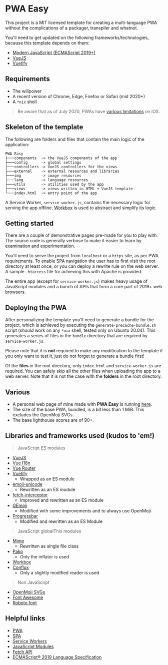 # PWA Easy

This project is a MIT licensed template for creating a multi-language PWA without the complications of a packager, transpiler and whatnot.

You'll need to get updated on the following frameworks/technologies, because this template depends on them:

* [Modern JavaScript (ECMAScript 2019+)](https://developer.mozilla.org/en-US/docs/Web/JavaScript/Language_Resources)
* [VueJS](https://vuejs.org/)
* [Vuetify](https://vuetifyjs.com/)

## Requirements

* The willpower
* A recent version of Chrome, Edge, Firefox or Safari (mid 2020+)
* A `*nix` shell

> Be aware that as of July 2020, PWAs have [various limitations](https://yourstory.com/mystory/crucial-limitations-pwa-ios) on iOS.

## Skeleton of the template

The following are folders and files that contain the main logic of the application:

```
PWA Easy
├───components  -> the VueJS components of the app
├───config      -> global settings
├───controllers -> VueJS controllers for the views
├───external    -> external resources and libraries
├───img         -> image resources
├───lang        -> language resources
├───utils       -> utilities used by the app
├───views       -> views written in HTML + VueJS template
└───index.html  -> entry point of the app
```

A Service Worker, `service-worker.js`, contains the necessary logic for serving the app offline. [Workbox](https://developers.google.com/web/tools/workbox/) is used to abstract and simplify its logic.

## Getting started

There are a couple of demonstrative pages pre-made for you to play with. The source code is generally verbose to make it easier to learn by examination and experimentation.

You'll need to serve the project from `localhost` or a `https` site, as per PWA requirements. To enable SPA navigation the user has to first visit the root directory at least once, or you can deploy a rewrite rule on the web server. A sample `.htaccess` file for achieving this with Apache is provided.

The entire app (except for `service-worker.js`) makes heavy usage of JavaScript modules and a bunch of APIs that form a core part of 2019+ web browsers.

## Deploying the PWA

After personalizing the template you'll need to generate a bundle for the project, which is achieved by executing the `generate-precache-bundle.sh` script (_should_ work on any `*nix` shell, tested only on Ubuntu 20.04). This generates a series of files in the `bundle` directory that are required by `service-worker.js`.

Please note that it is **not** required to make any modification to the template if you only want to test it, just do not forget to generate a bundle first!

Of the **files** in the root directory, only `index.html` and `service-worker.js` are required. You can safely skip all the other files when uploading the app to a web server. Note that it is not the case with the **folders** in the root directory.  

## Various

* A personal web page of mine made with **PWA Easy** is running [here](https://mishamosher.com/).
* The size of the base PWA, bundled, is a bit less than 1 MiB. This excludes the OpenMoji SVGs.
* The base lighthouse scores are of 90+.

## Libraries and frameworks used (kudos to 'em!)

> JavaScript ES modules

* [VueJS](https://vuejs.org/)
* [Vue I18n](https://github.com/kazupon/vue-i18n)
* [Vue Router](https://github.com/vuejs/vue-router)
* [Vuetify](https://vuetifyjs.com/)
  * Wrapped as an ES module
* [emoji-unicode](https://github.com/IonicaBizau/emoji-unicode/)
  * Rewritten as an ES module
* [fetch-interceptor](https://github.com/itsfadnis/fetch-interceptor/)
  * Improved and rewritten as an ES module
* [GEmoji](https://github.com/github/g-emoji-element/)
  * Modified with some improvements and to always use OpenMoji
* [Progressbar](https://github.com/shashibeit/progressbar/)
  * Modified and rewritten as an ES Module

> JavaScript globalThis modules

* [Mime](https://github.com/broofa/mime/)
  * Rewritten as single file class
* [Pako](https://github.com/nodeca/pako/)
  * Only the inflator is used
* [Workbox](https://github.com/GoogleChrome/workbox/)
* [Conflux](https://github.com/transcend-io/conflux)
  * Only a slightly modified reader is used

> Non JavaScript

* [OpenMoji SVGs](https://github.com/hfg-gmuend/openmoji/)
* [Font Awesome](https://github.com/FortAwesome/Font-Awesome)
* [Roboto font](https://github.com/googlefonts/roboto)

## Helpful links
* [PWA](https://developer.mozilla.org/en-US/docs/Web/Progressive_web_apps)
* [SPA](https://developer.mozilla.org/en-US/docs/Glossary/SPA)
* [Service Workers](https://developer.mozilla.org/en-US/docs/Web/API/Service_Worker_API)
* [JavaScript Modules](https://developer.mozilla.org/en-US/docs/Web/JavaScript/Guide/Modules)
* [Fetch API](https://developer.mozilla.org/en-US/docs/Web/API/Fetch_API)
* [ECMAScript® 2019 Language Specification](https://ecma-international.org/ecma-262/10.0/index.html)